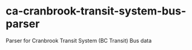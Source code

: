 ca-cranbrook-transit-system-bus-parser
======================================

Parser for Cranbrook Transit System (BC Transit) Bus data
